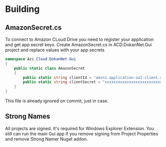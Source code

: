 Building
========

AmazonSecret.cs
---------------
To connect to Amazon CLoud Drive you need to register your application and get app secret keys.
Create AmazonSecret.cs in ACD.DokanNet.Gui project and replace values with your app secrets 
```C#
namespace Azi.Cloud.DokanNet.Gui
{
    public static class AmazonSecret
    {
        public static string clientId = "amzn1.application-oa2-client.xxxxxxxxxxxxxxxxxxxxxxxxxxxxx";
        public static string clientSecret = "xxxxxxxxxxxxxxxxxxxxxxxxxxxxxxxxxxxxxxxxxxxxxxxxxxxxxxxx";
    }
}
```

This file is already ignored on commit, just in case.

Strong Names
------------

All projects are signed. It's required for Windows Explorer Extension. You still can run the main Gui app if you remove signing from Project Properties and remove Strong Namer Nuget addon.